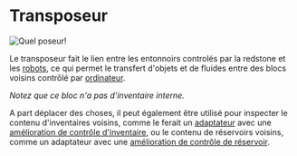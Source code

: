 # Transposeur

![Quel poseur!](oredict:oc:transposer)

Le transposeur fait le lien entre les entonnoirs controlés par la redstone et les [robots](robot.md), ce qui permet le transfert d'objets et de fluides entre des blocs voisins contrôlé par [ordinateur](../general/computer.md).

*Notez que ce bloc n'a pas d'inventaire interne.*

A part déplacer des choses, il peut également être utilisé pour inspecter le contenu d'inventaires voisins, comme le ferait un [adaptateur](adapter.md) avec une [amélioration de contrôle d'inventaire](../item/inventoryControllerUpgrade.md), ou le contenu de réservoirs voisins, comme un adaptateur avec une [amélioration de contrôle de réservoir](../item/inventoryControllerUpgrade.md).
